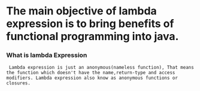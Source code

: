 # The main objective of lambda expression is to bring benefits of functional programming into java.

### What is lambda Expression
     Lambda expression is just an anonymous(nameless function), That means the function which doesn't have the name,return-type and access modifiers. Lambda expression also know as anonymous functions or closures.
